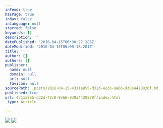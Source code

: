 ```yaml
---
inFeed: true
hasPage: true
inNav: false
inLanguage: null
starred: false
keywords: []
description: ''
datePublished: '2016-04-15T06:00:27.285Z'
dateModified: '2016-04-15T06:00:18.201Z'
title: ''
author: []
authors: []
publisher:
  name: null
  domain: null
  url: null
  favicon: null
sourcePath: _posts/2016-04-15-4311a855-d32d-42c8-8e66-930a4420820f.md
published: true
url: 4311a855-d32d-42c8-8e66-930a4420820f/index.html
_type: Article

---
```

![](https://the-grid-user-content.s3-us-west-2.amazonaws.com/89ea0f17-4f64-47a0-a517-11a4bebc5b9c.jpg)
![](https://the-grid-user-content.s3-us-west-2.amazonaws.com/7d1df47e-b5a4-4203-8a87-a9585a718f54.jpg)